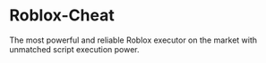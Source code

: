# Roblox-Cheat
The most powerful and reliable Roblox executor on the market with unmatched script execution power.
